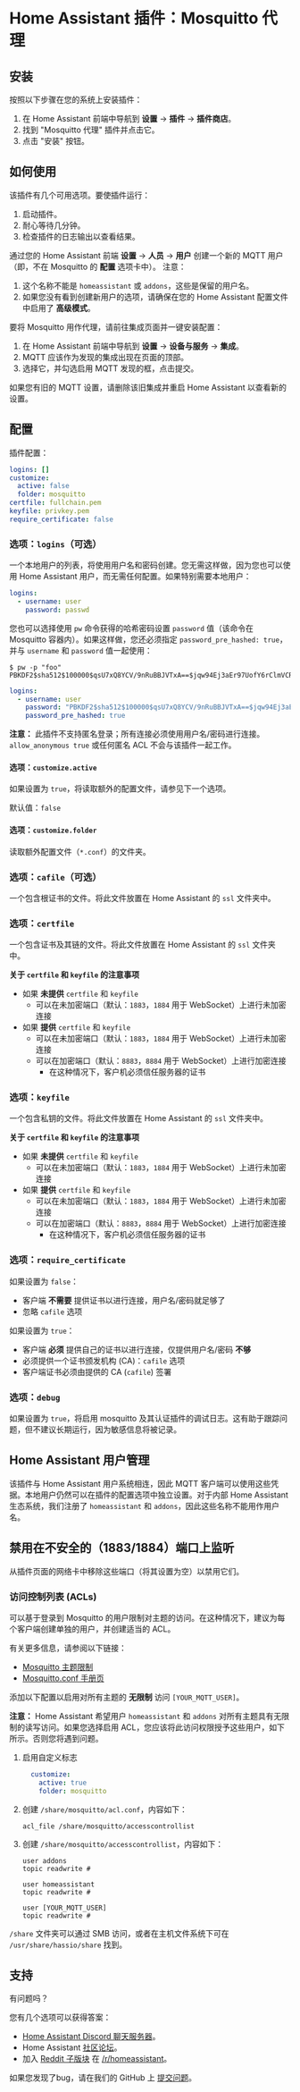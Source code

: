 # Home Assistant 插件：Mosquitto 代理

## 安装

按照以下步骤在您的系统上安装插件：

1. 在 Home Assistant 前端中导航到 **设置** -> **插件** -> **插件商店**。
2. 找到 "Mosquitto 代理" 插件并点击它。
3. 点击 "安装" 按钮。

## 如何使用

该插件有几个可用选项。要使插件运行：

1. 启动插件。
2. 耐心等待几分钟。
3. 检查插件的日志输出以查看结果。

通过您的 Home Assistant 前端 **设置** -> **人员** -> **用户** 创建一个新的 MQTT 用户（即，不在 Mosquitto 的 **配置** 选项卡中）。
注意：

1. 这个名称不能是 `homeassistant` 或 `addons`，这些是保留的用户名。
2. 如果您没有看到创建新用户的选项，请确保在您的 Home Assistant 配置文件中启用了 **高级模式**。

要将 Mosquitto 用作代理，请前往集成页面并一键安装配置：

1. 在 Home Assistant 前端中导航到 **设置** -> **设备与服务** -> **集成**。
2. MQTT 应该作为发现的集成出现在页面的顶部。
3. 选择它，并勾选启用 MQTT 发现的框，点击提交。

如果您有旧的 MQTT 设置，请删除该旧集成并重启 Home Assistant 以查看新的设置。

## 配置

插件配置：

```yaml
logins: []
customize:
  active: false
  folder: mosquitto
certfile: fullchain.pem
keyfile: privkey.pem
require_certificate: false
```

### 选项：`logins`（可选）

一个本地用户的列表，将使用用户名和密码创建。您无需这样做，因为您也可以使用 Home Assistant 用户，而无需任何配置。如果特别需要本地用户：

```yaml
logins:
  - username: user
    password: passwd
```

您也可以选择使用 `pw` 命令获得的哈希密码设置 `password` 值（该命令在 Mosquitto 容器内）。如果这样做，您还必须指定 `password_pre_hashed: true`，并与 `username` 和 `password` 值一起使用：

```console
$ pw -p "foo"
PBKDF2$sha512$100000$qsU7xQ8YCV/9nRuBBJVTxA==$jqw94Ej3aEr97UofY6rClmVCRkTdDiubQW0A6ZYmUI+pZjW9Hax+2w2FeYB3y5ut1SliB7+HAwIl2iONLKkohw==
```

```yaml
logins:
  - username: user
    password: "PBKDF2$sha512$100000$qsU7xQ8YCV/9nRuBBJVTxA==$jqw94Ej3aEr97UofY6rClmVCRkTdDiubQW0A6ZYmUI+pZjW9Hax+2w2FeYB3y5ut1SliB7+HAwIl2iONLKkohw=="
    password_pre_hashed: true
```

**注意：** 此插件不支持匿名登录；所有连接必须使用用户名/密码进行连接。`allow_anonymous true` 或任何匿名 ACL 不会与该插件一起工作。

#### 选项：`customize.active`

如果设置为 `true`，将读取额外的配置文件，请参见下一个选项。

默认值：`false`

#### 选项：`customize.folder`

读取额外配置文件（`*.conf`）的文件夹。

### 选项：`cafile`（可选）

一个包含根证书的文件。将此文件放置在 Home Assistant 的 `ssl` 文件夹中。

### 选项：`certfile`

一个包含证书及其链的文件。将此文件放置在 Home Assistant 的 `ssl` 文件夹中。

**关于 `certfile` 和 `keyfile` 的注意事项**  
- 如果 **未提供** `certfile` 和 `keyfile`
  - 可以在未加密端口（默认：`1883`，`1884` 用于 WebSocket）上进行未加密连接
- 如果 **提供** `certfile` 和 `keyfile`
  - 可以在未加密端口（默认：`1883`，`1884` 用于 WebSocket）上进行未加密连接
  - 可以在加密端口（默认：`8883`，`8884` 用于 WebSocket）上进行加密连接
    - 在这种情况下，客户机必须信任服务器的证书

### 选项：`keyfile`

一个包含私钥的文件。将此文件放置在 Home Assistant 的 `ssl` 文件夹中。

**关于 `certfile` 和 `keyfile` 的注意事项**  
- 如果 **未提供** `certfile` 和 `keyfile`
  - 可以在未加密端口（默认：`1883`，`1884` 用于 WebSocket）上进行未加密连接
- 如果 **提供** `certfile` 和 `keyfile`
  - 可以在未加密端口（默认：`1883`，`1884` 用于 WebSocket）上进行未加密连接
  - 可以在加密端口（默认：`8883`，`8884` 用于 WebSocket）上进行加密连接
    - 在这种情况下，客户机必须信任服务器的证书

### 选项：`require_certificate`

如果设置为 `false`：
- 客户端 **不需要** 提供证书以进行连接，用户名/密码就足够了
- 忽略 `cafile` 选项

如果设置为 `true`：
- 客户端 **必须** 提供自己的证书以进行连接，仅提供用户名/密码 **不够**
- 必须提供一个证书颁发机构 (CA)：`cafile` 选项
- 客户端证书必须由提供的 CA (`cafile`) 签署

### 选项：`debug`

如果设置为 `true`，将启用 mosquitto 及其认证插件的调试日志。这有助于跟踪问题，但不建议长期运行，因为敏感信息将被记录。

## Home Assistant 用户管理

该插件与 Home Assistant 用户系统相连，因此 MQTT 客户端可以使用这些凭据。本地用户仍然可以在插件的配置选项中独立设置。对于内部 Home Assistant 生态系统，我们注册了 `homeassistant` 和 `addons`，因此这些名称不能用作用户名。

## 禁用在不安全的（1883/1884）端口上监听

从插件页面的网络卡中移除这些端口（将其设置为空）以禁用它们。

### 访问控制列表 (ACLs)

可以基于登录到 Mosquitto 的用户限制对主题的访问。在这种情况下，建议为每个客户端创建单独的用户，并创建适当的 ACL。

有关更多信息，请参阅以下链接：

- [Mosquitto 主题限制](http://www.steves-internet-guide.com/topic-restriction-mosquitto-configuration/)
- [Mosquitto.conf 手册页](https://mosquitto.org/man/mosquitto-conf-5.html)

添加以下配置以启用对所有主题的 **无限制** 访问 `[YOUR_MQTT_USER]`。

**注意：** Home Assistant 希望用户 `homeassistant` 和 `addons` 对所有主题具有无限制的读写访问。如果您选择启用 ACL，您应该将此访问权限授予这些用户，如下所示。否则您将遇到问题。

1. 启用自定义标志

    ```yaml
      customize:
        active: true
        folder: mosquitto
    ```

2. 创建 `/share/mosquitto/acl.conf`，内容如下：

    ```text
    acl_file /share/mosquitto/accesscontrollist
    ```

3. 创建 `/share/mosquitto/accesscontrollist`，内容如下：

    ```text
    user addons
    topic readwrite #
    
    user homeassistant
    topic readwrite #
    
    user [YOUR_MQTT_USER]
    topic readwrite #
    ```

`/share` 文件夹可以通过 SMB 访问，或者在主机文件系统下可在 `/usr/share/hassio/share` 找到。

## 支持

有问题吗？

您有几个选项可以获得答案：

- [Home Assistant Discord 聊天服务器][discord]。
- Home Assistant [社区论坛][forum]。
- 加入 [Reddit 子版块][reddit] 在 [/r/homeassistant][reddit]。

如果您发现了bug，请在我们的 GitHub 上 [提交问题][issue]。

[discord]: https://discord.gg/c5DvZ4e
[forum]: https://community.home-assistant.io
[issue]: https://github.com/home-assistant/addons/issues
[reddit]: https://reddit.com/r/homeassistant
[repository]: https://github.com/hassio-addons/repository
[mosquitto]: https://mosquitto.org/
